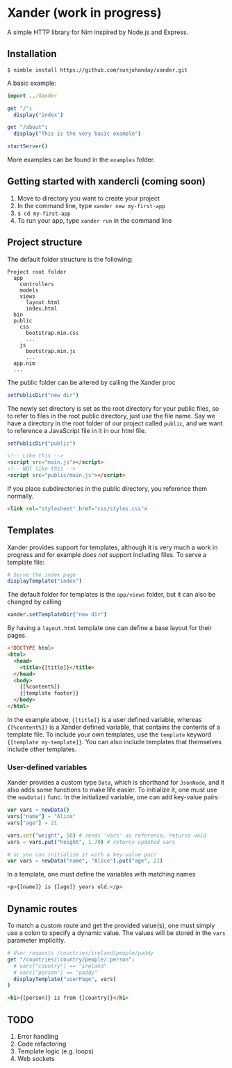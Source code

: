 # Xander (work in progress)
A simple HTTP library for Nim inspired by Node.js and Express.

## Installation
```$ nimble install https://github.com/sunjohanday/xander.git```

A basic example:
```nim
import ../Xander

get "/":
  display("index")

get "/about": 
  display("This is the very basic example")

startServer()
```
More examples can be found in the ```examples``` folder.

## Getting started with xandercli (coming soon)
1. Move to directory you want to create your project
2. In the command line, type ```xander new my-first-app```
3. ```$ cd my-first-app```
4. To run your app, type ```xander run``` in the command line

## Project structure
The default folder structure is the following:
```
Project root folder
  app
    controllers
    models
    views
      layout.html
      index.html
  bin
  public
    css
      bootstrap.min.css
      ...
    js
      bootstrap.min.js
      ...
  app.nim
  ...
```
The public folder can be altered by calling the Xander proc
```nim
setPublicDir("new dir")
```
The newly set directory is set as the root directory for your public files, so to refer to files in the root public directory, just use the file name. Say we have a directory in the root folder of our project called ```public```, and we want to reference a JavaScript file in it in our html file.
```nim
setPublicDir("public")
```
```html
<!-- Like this -->
<script src="main.js"></script>
<!-- NOT like this -->
<script src="public/main.js"></script>
```
If you place subdirectories in the public directory, you reference them normally.
```html
<link rel="stylesheet" href="css/styles.css">
```

## Templates
Xander provides support for templates, although it is very much a work in progress and for example *does not* support including files.
To serve a template file:
```nim
# Serve the index page
displayTemplate("index")
```
The default folder for templates is the ```app/views``` folder, but it can also be changed by calling
```nim
xander.setTemplateDir("new dir")
```
By having a ```layout.html``` template one can define a base layout for their pages.
```html
<!DOCTYPE html>
<html>
  <head>
    <title>{[title]}</title>
  </head>
  <body>
    {[%content%]}
    {[template footer]}
  </body>
</html>
```
In the example above, ```{[title]}``` is a user defined variable, whereas ```{[%content%]}``` is a Xander defined variable, that contains the contents of a template file. To include your own templates, use the ```template``` keyword ```{[template my-template]}```. You can also include templates that themselves include other templates.

### User-defined variables
Xander provides a custom type ```Data```, which is shorthand for ```JsonNode```, and it also adds some functions to make life easier. To initialize it, one must use the ```newData()``` func. In the initialized variable, one can add key-value pairs
```nim
var vars = newData()
vars["name"] = "Alice"
vars["age"] = 21

vars.set("weight", 50) # sends 'vars' as reference, returns void
vars = vars.put("height", 1.70) # returns updated vars

# or you can initialize it with a key-value pair
var vars = newData("name", "Alice").put("age", 21)
```
In a template, one must define the variables with matching names
```html
<p>{[name]} is {[age]} years old.</p>
```

## Dynamic routes
To match a custom route and get the provided value(s), one must simply use a colon to specify a dynamic value. The values will be stored in the ```vars``` parameter implicitly.
```nim
# User requests /countries/ireland/people/paddy
get "/countries/:country/people/:person": 
  # vars["country"] == "ireland"
  # vars["person"] == "paddy"
  displayTemplate("userPage", vars)
)
```
```html
<h1>{[person]} is from {[country]}</h1>
```

## TODO
1. Error handling
2. Code refactoring
3. Template logic (e.g. loops)
4. Web sockets
